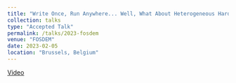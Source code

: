 ```yaml
---
title: "Write Once, Run Anywhere... Well, What About Heterogeneous Hardware?"
collection: talks
type: "Accepted Talk"
permalink: /talks/2023-fosdem
venue: "FOSDEM"
date: 2023-02-05
location: "Brussels, Belgium"
---
```


[Video](https://video.fosdem.org/2023/H.1302%20(Depage)/hardware.webm)
